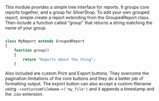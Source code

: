This module provides a simple tree interface for reports. It groups core reports together, and a group for SilverShop.
To add your own grouped report, simple create a report extending from the GroupedReport class. Then include a function called "group" that returns a string matching the name of your group.

```php

class MyReport extends GroupedReport
{
    function group()
    {
        return "Reports about the thing";
    }
```
Also included are custom Print and Export buttons. They overcome the pagination limitations of the core buttons and they do a better job of formatting output.
The export button can also accept a custom filename using `->setCustomFileName->('my_file')` and it appends a timestamp and the .csv extension.